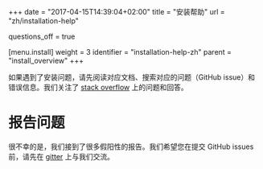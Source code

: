 +++
date = "2017-04-15T14:39:04+02:00"
title = "安装帮助"
url = "zh/installation-help"

questions_off = true

[menu.install]
  weight = 3
  identifier = "installation-help-zh"
  parent = "install_overview"
+++

<!--If you are experiencing installation issues please be sure to read the documentation and search for existing issues and error messages using the site search. We monitor [stack overflow](http://stackoverflow.com/questions/tagged/drone.io) for questions and answers.-->

如果遇到了安装问题，请先阅读对应文档、搜索对应的问题（GitHub issue）和错误信息。我们关注了  [stack overflow](http://stackoverflow.com/questions/tagged/drone.io)  上的问题和回答。

<!--
You can also post questions or comments to our [community forum](https://discourse.drone.io). This is a great place to directly interact with the project maintainers and community members.
-->

<!--# Reporting Issues-->

# 报告问题

<!--We unfortunately receive a large number of false positive issues. We ask that you discuss potential problems in our [gitter channel](https://gitter.im/drone/drone) before creating github issues.-->

很不幸的是，我们接到了很多假阳性的报告。我们希望您在提交 GitHub issues 前，请先在 [gitter](gitter.im/drone/drone) 上与我们交流。
